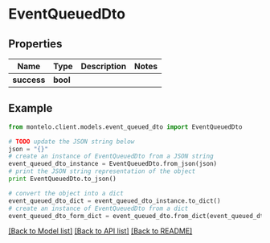 # EventQueuedDto


## Properties

Name | Type | Description | Notes
------------ | ------------- | ------------- | -------------
**success** | **bool** |  | 

## Example

```python
from montelo.client.models.event_queued_dto import EventQueuedDto

# TODO update the JSON string below
json = "{}"
# create an instance of EventQueuedDto from a JSON string
event_queued_dto_instance = EventQueuedDto.from_json(json)
# print the JSON string representation of the object
print EventQueuedDto.to_json()

# convert the object into a dict
event_queued_dto_dict = event_queued_dto_instance.to_dict()
# create an instance of EventQueuedDto from a dict
event_queued_dto_form_dict = event_queued_dto.from_dict(event_queued_dto_dict)
```
[[Back to Model list]](../README.md#documentation-for-models) [[Back to API list]](../README.md#documentation-for-api-endpoints) [[Back to README]](../README.md)



